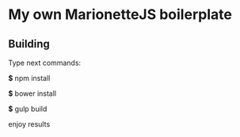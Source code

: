 # My own MarionetteJS boilerplate

## Building

Type next commands:

**$** npm install

**$** bower install

**$** gulp build

enjoy results